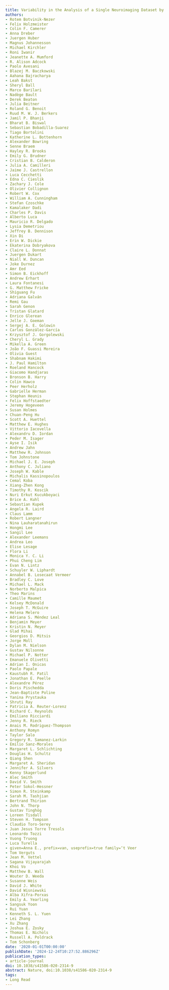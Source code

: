 ```yaml
---
title: Variability in the Analysis of a Single Neuroimaging Dataset by Many Teams
authors:
- Rotem Botvinik-Nezer
- Felix Holzmeister
- Colin F. Camerer
- Anna Dreber
- Juergen Huber
- Magnus Johannesson
- Michael Kirchler
- Roni Iwanir
- Jeanette A. Mumford
- R. Alison Adcock
- Paolo Avesani
- Blazej M. Baczkowski
- Aahana Bajracharya
- Leah Bakst
- Sheryl Ball
- Marco Barilari
- Nadège Bault
- Derek Beaton
- Julia Beitner
- Roland G. Benoit
- Ruud M. W. J. Berkers
- Jamil P. Bhanji
- Bharat B. Biswal
- Sebastian Bobadilla-Suarez
- Tiago Bortolini
- Katherine L. Bottenhorn
- Alexander Bowring
- Senne Braem
- Hayley R. Brooks
- Emily G. Brudner
- Cristian B. Calderon
- Julia A. Camilleri
- Jaime J. Castrellon
- Luca Cecchetti
- Edna C. Cieslik
- Zachary J. Cole
- Olivier Collignon
- Robert W. Cox
- William A. Cunningham
- Stefan Czoschke
- Kamalaker Dadi
- Charles P. Davis
- Alberto Luca
- Mauricio R. Delgado
- Lysia Demetriou
- Jeffrey B. Dennison
- Xin Di
- Erin W. Dickie
- Ekaterina Dobryakova
- Claire L. Donnat
- Juergen Dukart
- Niall W. Duncan
- Joke Durnez
- Amr Eed
- Simon B. Eickhoff
- Andrew Erhart
- Laura Fontanesi
- G. Matthew Fricke
- Shiguang Fu
- Adriana Galván
- Remi Gau
- Sarah Genon
- Tristan Glatard
- Enrico Glerean
- Jelle J. Goeman
- Sergej A. E. Golowin
- Carlos González-García
- Krzysztof J. Gorgolewski
- Cheryl L. Grady
- Mikella A. Green
- João F. Guassi Moreira
- Olivia Guest
- Shabnam Hakimi
- J. Paul Hamilton
- Roeland Hancock
- Giacomo Handjaras
- Bronson B. Harry
- Colin Hawco
- Peer Herholz
- Gabrielle Herman
- Stephan Heunis
- Felix Hoffstaedter
- Jeremy Hogeveen
- Susan Holmes
- Chuan-Peng Hu
- Scott A. Huettel
- Matthew E. Hughes
- Vittorio Iacovella
- Alexandru D. Iordan
- Peder M. Isager
- Ayse I. Isik
- Andrew Jahn
- Matthew R. Johnson
- Tom Johnstone
- Michael J. E. Joseph
- Anthony C. Juliano
- Joseph W. Kable
- Michalis Kassinopoulos
- Cemal Koba
- Xiang-Zhen Kong
- Timothy R. Koscik
- Nuri Erkut Kucukboyaci
- Brice A. Kuhl
- Sebastian Kupek
- Angela R. Laird
- Claus Lamm
- Robert Langner
- Nina Lauharatanahirun
- Hongmi Lee
- Sangil Lee
- Alexander Leemans
- Andrea Leo
- Elise Lesage
- Flora Li
- Monica Y. C. Li
- Phui Cheng Lim
- Evan N. Lintz
- Schuyler W. Liphardt
- Annabel B. Losecaat Vermeer
- Bradley C. Love
- Michael L. Mack
- Norberto Malpica
- Theo Marins
- Camille Maumet
- Kelsey McDonald
- Joseph T. McGuire
- Helena Melero
- Adriana S. Méndez Leal
- Benjamin Meyer
- Kristin N. Meyer
- Glad Mihai
- Georgios D. Mitsis
- Jorge Moll
- Dylan M. Nielson
- Gustav Nilsonne
- Michael P. Notter
- Emanuele Olivetti
- Adrian I. Onicas
- Paolo Papale
- Kaustubh R. Patil
- Jonathan E. Peelle
- Alexandre Pérez
- Doris Pischedda
- Jean-Baptiste Poline
- Yanina Prystauka
- Shruti Ray
- Patricia A. Reuter-Lorenz
- Richard C. Reynolds
- Emiliano Ricciardi
- Jenny R. Rieck
- Anais M. Rodriguez-Thompson
- Anthony Romyn
- Taylor Salo
- Gregory R. Samanez-Larkin
- Emilio Sanz-Morales
- Margaret L. Schlichting
- Douglas H. Schultz
- Qiang Shen
- Margaret A. Sheridan
- Jennifer A. Silvers
- Kenny Skagerlund
- Alec Smith
- David V. Smith
- Peter Sokol-Hessner
- Simon R. Steinkamp
- Sarah M. Tashjian
- Bertrand Thirion
- John N. Thorp
- Gustav Tinghög
- Loreen Tisdall
- Steven H. Tompson
- Claudio Toro-Serey
- Juan Jesus Torre Tresols
- Leonardo Tozzi
- Vuong Truong
- Luca Turella
- given=Anna E., prefix=van, useprefix=true family=‘t Veer
- Tom Verguts
- Jean M. Vettel
- Sagana Vijayarajah
- Khoi Vo
- Matthew B. Wall
- Wouter D. Weeda
- Susanne Weis
- David J. White
- David Wisniewski
- Alba Xifra-Porxas
- Emily A. Yearling
- Sangsuk Yoon
- Rui Yuan
- Kenneth S. L. Yuen
- Lei Zhang
- Xu Zhang
- Joshua E. Zosky
- Thomas E. Nichols
- Russell A. Poldrack
- Tom Schonberg
date: '2020-01-01T00:00:00'
publishDate: '2024-12-24T10:27:52.886296Z'
publication_types:
- article-journal
doi: 10.1038/s41586-020-2314-9
abstract: Nature, doi:10.1038/s41586-020-2314-9
tags:
- Long Read
---
```

